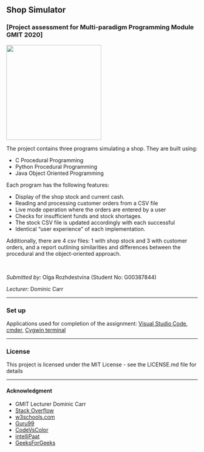 ## Shop Simulator
### [Project assessment for Multi-paradigm Programming Module GMIT 2020]

<img height="250" src="https://i.pinimg.com/originals/9e/b3/1f/9eb31f1397aa013972c607f8d38923fd.png">

<br>

The project contains three programs simulating a shop. They are built using:

  * C Procedural Programming
  * Python Procedural Programming
  * Java Object Oriented Programming

Each program has the following features:
  * Display of the shop stock and current cash. 
  * Reading and processing customer orders from a CSV file
  * Live mode operation where the orders are entered by a user
  * Checks for insufficient funds and stock shortages. 
  * The stock CSV file is updated accordingly with each successful
  * Identical “user experience” of each implementation. 
 
Additionally, there are 4 csv files: 1 with shop stock and 3 with customer orders, and a report outlining similarities and differences between the procedural and the object-oriented approach.

<br>

*Submitted by:* Olga Rozhdestvina (Student No: G00387844) 

*Lecturer:* Dominic Carr

---

### Set up

Applications used for completion of the assignment: [Visual Studio Code](https://code.visualstudio.com/), [cmder](http://cmder.net/), [Cygwin terminal](https://www.cygwin.com/)

---

### License

This project is licensed under the MIT License - see the LICENSE.md file for details

---

#### Acknowledgment

- GMIT Lecturer Dominic Carr
- [Stack Overflow](https://stackoverflow.com/)
- [w3schools.com](http://w3schools.com/)
- [Guru99](https://www.guru99.com/)
- [CodeVsColor](https://www.codevscolor.com/)
- [intelliPaat](https://intellipaat.com/)
- [GeeksForGeeks](https://geeksforgeeks.org/)
